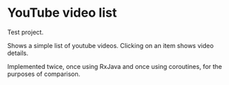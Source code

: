 # YouTube video list

Test project.

Shows a simple list of youtube videos. Clicking on an item shows video details.

Implemented twice, once using RxJava and once using coroutines, for the purposes of comparison.
